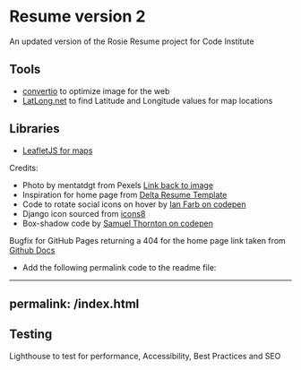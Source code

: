 # Resume version 2

An updated version of the Rosie Resume project for Code Institute

## Tools
- [convertio](https://convertio.co/) to optimize image for the web
- [LatLong.net](https://www.latlong.net/) to find Latitude and Longitude values for map locations

## Libraries
- [LeafletJS for maps](https://leafletjs.com/)

Credits:
- Photo by mentatdgt from Pexels [Link back to image](https://www.pexels.com/photo/woman-posing-937483/)
- Inspiration for home page from [Delta Resume Template](https://creativemarket.com/ninashaw/3672205-Delta-Resume-Template?u=creativework247&utm_source=Link&utm_medium=CM+Social+Share&utm_campaign=Product+Social+Share&utm_content=Delta+Resume+Template&ts=201904#fullscreen)
- Code to rotate social icons on hover by [Ian Farb on codepen](https://codepen.io/ianfarb/pen/yqpmw)
- Django icon sourced from [icons8](https://icons8.com/icons/set/django)
- Box-shadow code by [Samuel Thornton on codepen](https://codepen.io/sdthornton/pen/wBZdXq)


Bugfix for GitHub Pages returning a 404 for the home page link taken from [Github Docs](https://docs.github.com/en/free-pro-team@latest/github/working-with-github-pages/creating-a-custom-404-page-for-your-github-pages-site)
- Add the following permalink code to the readme file:

---
permalink: /index.html
---

## Testing

Lighthouse to test for performance, Accessibility, Best Practices and SEO